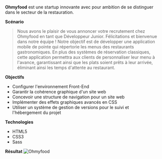 **Ohmyfood** est une startup innovante avec pour ambition de se distinguer dans le secteur de la restauration.


**Scénario**
> Nous avons le plaisir de vous annoncer votre recrutement chez Ohmyfood en tant que Développeur Junior. Félicitations et bienvenue dans notre équipe ! Notre objectif est de développer une application mobile de pointe qui répertorie les menus des restaurants gastronomiques. En plus des systèmes de réservation classiques, cette application permettra aux clients de personnaliser leur menu à l'avance, garantissant ainsi que les plats soient prêts à leur arrivée, éliminant ainsi les temps d'attente au restaurant.


**Objectifs**
- Configurer l'environnement Front-End
- Garantir la cohérence graphique d'un site web
- Concevoir une structure de navigation pour un site web
- Implémenter des effets graphiques avancés en CSS
- Utiliser un système de gestion de versions pour le suivi et l'hébergement du projet


**Technologies**
- HTML5
- CSS3
- Sass


**Résultat**
![Ohmyfood](https://github.com/Rayanne92/ohmyfood2022/assets/103422010/2f3d7652-136b-4708-add3-da98e45f1e1a)
